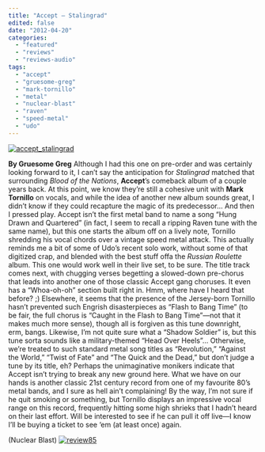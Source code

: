 ```yaml
---
title: "Accept – Stalingrad"
edited: false
date: "2012-04-20"
categories:
  - "featured"
  - "reviews"
  - "reviews-audio"
tags:
  - "accept"
  - "gruesome-greg"
  - "mark-tornillo"
  - "metal"
  - "nuclear-blast"
  - "raven"
  - "speed-metal"
  - "udo"
---
```


[![](http://www.hellbound.ca/wp-content/uploads/2012/04/accept_stalingrad.jpg "accept_stalingrad")](http://www.hellbound.ca/wp-content/uploads/2012/04/accept_stalingrad.jpg)

**By Gruesome Greg** Although I had this one on pre-order and was certainly looking forward to it, I can’t say the anticipation for _Stalingrad_ matched that surrounding _Blood of the Nations_, **Accept**’s comeback album of a couple years back. At this point, we know they’re still a cohesive unit with **Mark Tornillo** on vocals, and while the idea of another new album sounds great, I didn’t know if they could recapture the magic of its predecessor... And then I pressed play. Accept isn’t the first metal band to name a song “Hung Drawn and Quartered” (in fact, I seem to recall a ripping Raven tune with the same name), but this one starts the album off on a lively note, Tornillo shredding his vocal chords over a vintage speed metal attack. This actually reminds me a bit of some of Udo’s recent solo work, without some of that digitized crap, and blended with the best stuff offa the _Russian Roulette_ album. This one would work well in their live set, to be sure. The title track comes next, with chugging verses begetting a slowed-down pre-chorus that leads into another one of those classic Accept gang choruses. It even has a “Whoa-oh-oh” section built right in. Hmm, where have I heard that before? ;) Elsewhere, it seems that the presence of the Jersey-born Tornillo hasn’t prevented such Engrish disasterpieces as “Flash to Bang Time” (to be fair, the full chorus is “Caught in the Flash to Bang Time”—not that it makes much more sense), though all is forgiven as this tune downright, erm, bangs. Likewise, I’m not quite sure what a “Shadow Soldier” is, but this tune sorta sounds like a military-themed “Head Over Heels”… Otherwise, we’re treated to such standard metal song titles as “Revolution,” “Against the World,” “Twist of Fate” and “The Quick and the Dead,” but don’t judge a tune by its title, eh? Perhaps the unimaginative monikers indicate that Accept isn’t trying to break any new ground here. What we have on our hands is another classic 21st century record from one of my favourite 80’s metal bands, and I sure as hell ain’t complaining! By the way, I’m not sure if he quit smoking or something, but Tornillo displays an impressive vocal range on this record, frequently hitting some high shrieks that I hadn’t heard on their last effort. Will be interested to see if he can pull it off live—I know I’ll be buying a ticket to see ‘em (at least once) again.

(Nuclear Blast) [![](http://www.hellbound.ca/wp-content/uploads/2009/08/review85.png "review85")](http://www.hellbound.ca/wp-content/uploads/2009/08/review85.png)
